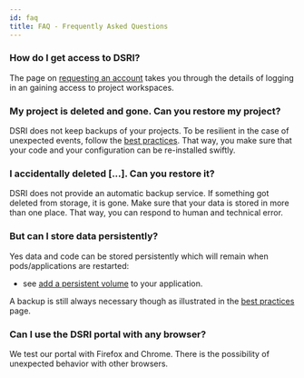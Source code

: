 ```yaml
---
id: faq
title: FAQ - Frequently Asked Questions
---
```


### How do I get access to DSRI?

The page on [requesting an account](/docs/access-dsri) takes you through the details of logging in an gaining access to project workspaces.

### My project is deleted and gone. Can you restore my project?

DSRI does not keep backups of your projects.
To be resilient in the case of unexpected events, follow the [best practices](/docs/best-practices).
That way, you make sure that your code and your configuration can be re-installed swiftly.

### I accidentally deleted \[...\]. Can you restore it?

DSRI does not provide an automatic backup service. If something got deleted from storage, it is gone.
Make sure that your data is stored in more than one place. That way, you can respond to human and technical error.

### But can I store data persistently?

Yes data and code can be stored persistently which will remain when pods/applications are restarted:
 * see [add a persistent volume](/docs/openshift-storage) to your application. 
 
A backup is still always necessary though as illustrated in the [best practices](/docs/best-practices) page.


### Can I use the DSRI portal with any browser?

We test our portal with Firefox and Chrome. There is the possibility of unexpected behavior with other browsers.
